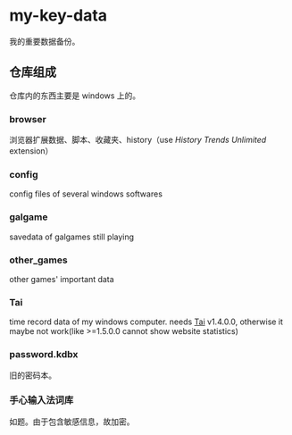 # my-key-data

我的重要数据备份。

<!--
* Publlic?

To sync my data without github login. Important data has been encrypted. -->

## 仓库组成

仓库内的东西主要是 windows 上的。

### browser

浏览器扩展数据、脚本、收藏夹、history（use _History Trends Unlimited_ extension）

### config

config files of several windows softwares

### galgame

savedata of galgames still playing

### other_games

other games' important data

### Tai

time record data of my windows computer. needs [Tai](https://github.com/Planshit/Tai) v1.4.0.0, otherwise it maybe not work(like >=1.5.0.0 cannot show website statistics)

### password.kdbx

旧的密码本。

### 手心输入法词库

如题。由于包含敏感信息，故加密。
